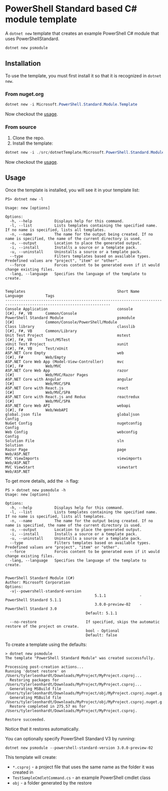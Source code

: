 # PowerShell Standard based C# module template

A `dotnet new` template that creates an example PowerShell C# module that uses PowerShellStandard.

```powershell
dotnet new psmodule
```

## Installation

To use the template, you must first install it so that it is recognized in `dotnet new`.

### From nuget.org

```powershell
dotnet new -i Microsoft.PowerShell.Standard.Module.Template
```

Now checkout the [usage](#usage).

### From source

1. Clone the repo.
2. Install the template:

```powershell
dotnet new -i ./src/dotnetTemplate/Microsoft.PowerShell.Standard.Module.Template/Microsoft.PowerShell.Standard.Module.Template
```

Now checkout the [usage](#usage).

## Usage

Once the template is installed, you will see it in your template list:

```text
PS> dotnet new -l

Usage: new [options]

Options:
  -h, --help          Displays help for this command.
  -l, --list          Lists templates containing the specified name. If no name is specified, lists all templates.
  -n, --name          The name for the output being created. If no name is specified, the name of the current directory is used.
  -o, --output        Location to place the generated output.
  -i, --install       Installs a source or a template pack.
  -u, --uninstall     Uninstalls a source or a template pack.
  --type              Filters templates based on available types. Predefined values are "project", "item" or "other".
  --force             Forces content to be generated even if it would change existing files.
  -lang, --language   Specifies the language of the template to create.


Templates                                         Short Name       Language          Tags
---------------------------------------------------------------------------------------------------------------------
Console Application                               console          [C#], F#, VB      Common/Console
PowerShell Standard Module                        psmodule         [C#]              Common/Console/PowerShell/Module
Class library                                     classlib         [C#], F#, VB      Common/Library
Unit Test Project                                 mstest           [C#], F#, VB      Test/MSTest
xUnit Test Project                                xunit            [C#], F#, VB      Test/xUnit
ASP.NET Core Empty                                web              [C#], F#          Web/Empty
ASP.NET Core Web App (Model-View-Controller)      mvc              [C#], F#          Web/MVC
ASP.NET Core Web App                              razor            [C#]              Web/MVC/Razor Pages
ASP.NET Core with Angular                         angular          [C#]              Web/MVC/SPA
ASP.NET Core with React.js                        react            [C#]              Web/MVC/SPA
ASP.NET Core with React.js and Redux              reactredux       [C#]              Web/MVC/SPA
ASP.NET Core Web API                              webapi           [C#], F#          Web/WebAPI
global.json file                                  globaljson                         Config
NuGet Config                                      nugetconfig                        Config
Web Config                                        webconfig                          Config
Solution File                                     sln                                Solution
Razor Page                                        page                               Web/ASP.NET
MVC ViewImports                                   viewimports                        Web/ASP.NET
MVC ViewStart                                     viewstart                          Web/ASP.NET
```

To get more details, add the `-h` flag:

```text
PS > dotnet new psmodule -h
Usage: new [options]

Options:
  -h, --help          Displays help for this command.
  -l, --list          Lists templates containing the specified name. If no name is specified, lists all templates.
  -n, --name          The name for the output being created. If no name is specified, the name of the current directory is used.
  -o, --output        Location to place the generated output.
  -i, --install       Installs a source or a template pack.
  -u, --uninstall     Uninstalls a source or a template pack.
  --type              Filters templates based on available types. Predefined values are "project", "item" or "other".
  --force             Forces content to be generated even if it would change existing files.
  -lang, --language   Specifies the language of the template to create.


PowerShell Standard Module (C#)
Author: Microsoft Corporation
Options:
  -v|--powershell-standard-version
                                        5.1.1               - PowerShell Standard 5.1.1
                                        3.0.0-preview-02    - PowerShell Standard 3.0
                                    Default: 5.1.1

  --no-restore                      If specified, skips the automatic restore of the project on create.
                                    bool - Optional
                                    Default: false
```

To create a template using the defaults:

```text
> dotnet new psmodule
The template "PowerShell Standard Module" was created successfully.

Processing post-creation actions...
Running 'dotnet restore' on /Users/tylerleonhardt/Downloads/MyProject/MyProject.csproj...
  Restoring packages for /Users/tylerleonhardt/Downloads/MyProject/MyProject.csproj...
  Generating MSBuild file /Users/tylerleonhardt/Downloads/MyProject/obj/MyProject.csproj.nuget.g.props.
  Generating MSBuild file /Users/tylerleonhardt/Downloads/MyProject/obj/MyProject.csproj.nuget.g.targets.
  Restore completed in 275.57 ms for /Users/tylerleonhardt/Downloads/MyProject/MyProject.csproj.

Restore succeeded.
```

Notice that it restores automatically.

You can optionally specify PowerShell Standard V3 by running:

```text
dotnet new psmodule --powershell-standard-version 3.0.0-preview-02
```

This template will create:

* `*.csproj` - a project file that uses the same name as the folder it was created in
* `TestSampleCmdletCommand.cs` - an example PowerShell cmdlet class
* `obj` - a folder generated by the restore
